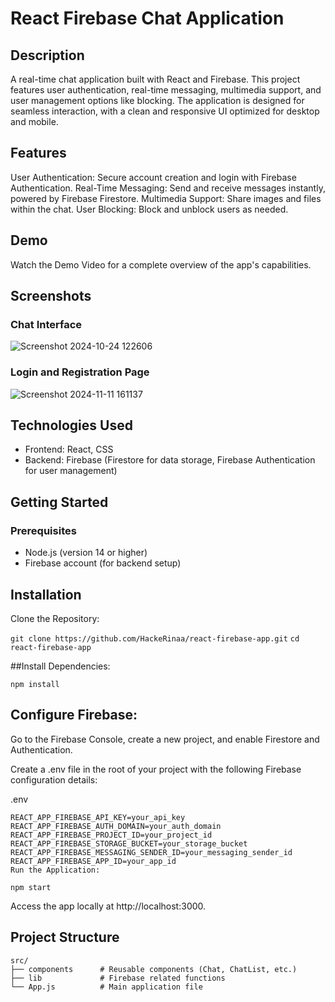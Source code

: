 # React Firebase Chat Application

## Description
A real-time chat application built with React and Firebase. This project features user authentication, real-time messaging, multimedia support, and user management options like blocking. The application is designed for seamless interaction, with a clean and responsive UI optimized for desktop and mobile.

## Features
User Authentication: Secure account creation and login with Firebase Authentication.
Real-Time Messaging: Send and receive messages instantly, powered by Firebase Firestore.
Multimedia Support: Share images and files within the chat.
User Blocking: Block and unblock users as needed.



## Demo
Watch the Demo Video for a complete overview of the app's capabilities.


## Screenshots
### Chat Interface
![Screenshot 2024-10-24 122606](https://github.com/user-attachments/assets/91e0ea0a-9f4f-423e-87d5-ba0bf8f870fb)

### Login and Registration Page
![Screenshot 2024-11-11 161137](https://github.com/user-attachments/assets/d0ea0b44-c060-422a-bf9b-cb2ccbc45bac)


## Technologies Used
- Frontend: React, CSS
- Backend: Firebase (Firestore for data storage, Firebase Authentication for user management)


## Getting Started
### Prerequisites
- Node.js (version 14 or higher)
- Firebase account (for backend setup)

## Installation
Clone the Repository:

`git clone https://github.com/HackeRinaa/react-firebase-app.git`
`cd react-firebase-app`

##Install Dependencies:

`npm install`

## Configure Firebase:

Go to the Firebase Console, create a new project, and enable Firestore and Authentication.

Create a .env file in the root of your project with the following Firebase configuration details:

.env
```
REACT_APP_FIREBASE_API_KEY=your_api_key
REACT_APP_FIREBASE_AUTH_DOMAIN=your_auth_domain
REACT_APP_FIREBASE_PROJECT_ID=your_project_id
REACT_APP_FIREBASE_STORAGE_BUCKET=your_storage_bucket
REACT_APP_FIREBASE_MESSAGING_SENDER_ID=your_messaging_sender_id
REACT_APP_FIREBASE_APP_ID=your_app_id
Run the Application:
```

`npm start`

Access the app locally at http://localhost:3000.

## Project Structure
```
src/
├── components      # Reusable components (Chat, ChatList, etc.)
├── lib             # Firebase related functions
└── App.js          # Main application file
```

